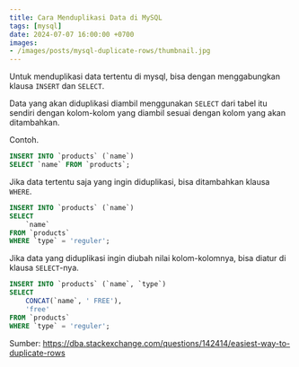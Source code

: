 ```yaml
---
title: Cara Menduplikasi Data di MySQL
tags: [mysql]
date: 2024-07-07 16:00:00 +0700
images:
- /images/posts/mysql-duplicate-rows/thumbnail.jpg
---
```


Untuk menduplikasi data tertentu di mysql, bisa dengan menggabungkan klausa `INSERT` dan `SELECT`.

<!--more-->

Data yang akan diduplikasi diambil menggunakan `SELECT` dari tabel itu sendiri dengan kolom-kolom yang diambil sesuai dengan kolom yang akan ditambahkan.

Contoh.

```sql
INSERT INTO `products` (`name`)
SELECT `name` FROM `products`;
```

Jika data tertentu saja yang ingin diduplikasi, bisa ditambahkan klausa `WHERE`.

```sql
INSERT INTO `products` (`name`)
SELECT
    `name`
FROM `products`
WHERE `type` = 'reguler';
```

Jika data yang diduplikasi ingin diubah nilai kolom-kolomnya, bisa diatur di klausa `SELECT`-nya.

```sql
INSERT INTO `products` (`name`, `type`)
SELECT
    CONCAT(`name`, ' FREE'),
    'free'
FROM `products`
WHERE `type` = 'reguler';
```

Sumber: https://dba.stackexchange.com/questions/142414/easiest-way-to-duplicate-rows